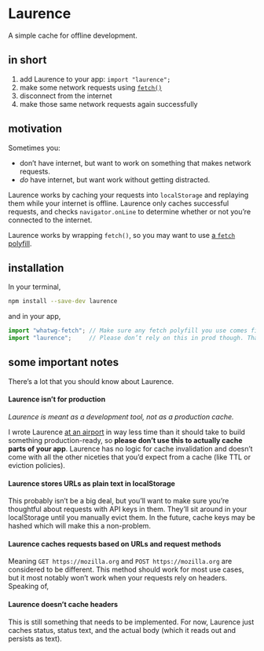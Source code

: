 # Laurence

A simple cache for offline development.

## in short

1. add Laurence to your app: `import "laurence";`
2. make some network requests using [`fetch()`][fetch]
3. disconnect from the internet
4. make those same network requests again successfully

## motivation

Sometimes you:
  * don’t have internet, but want to work on something that makes network requests.
  * _do_ have internet, but want work without getting distracted.

Laurence works by caching your requests into ``localStorage`` and replaying them while
your internet is offline. Laurence only caches successful requests, and checks
`navigator.onLine` to determine whether or not you’re connected to the internet.

Laurence works by wrapping `fetch()`, so you may want to use [a `fetch` polyfill][whatwg-fetch].

## installation

In your terminal,
```sh
npm install --save-dev laurence
```

and in your app,
```js
import "whatwg-fetch"; // Make sure any fetch polyfill you use comes first.
import "laurence";     // Please don’t rely on this in prod though. That’s a terrible idea.
```

## some important notes

There’s a lot that you should know about Laurence.

#### Laurence isn’t for production

_Laurence is meant as a development tool, not as a production cache._

I wrote Laurence [at an airport][twitter] in way less time than it should take to build
something production-ready, so **please don’t use this to actually cache parts of your app**.
Laurence has no logic for cache invalidation and doesn’t come with all the other niceties
that you’d expect from a cache (like TTL or eviction policies). 

#### Laurence stores URLs as plain text in localStorage

This probably isn’t be a big deal, but you’ll want to make sure you’re thoughtful
about requests with API keys in them. They’ll sit around in your localStorage until
you manually evict them. In the future, cache keys may be hashed which will make this
a non-problem.

#### Laurence caches requests based on URLs and request methods

Meaning `GET https://mozilla.org` and `POST https://mozilla.org` are considered to be
different. This method should work for most use cases, but it most notably won’t work
when your requests rely on headers. Speaking of,

#### Laurence doesn’t cache headers

This is still something that needs to be implemented. For now, Laurence just caches
status, status text, and the actual body (which it reads out and persists as text).



[fetch]:https://developer.mozilla.org/en-US/docs/Web/API/WindowOrWorkerGlobalScope/fetch
[whatwg-fetch]:https://github.github.io/fetch/
[twitter]:https://twitter.com/technoheads/status/944289168452145153

